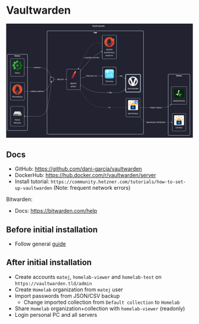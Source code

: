 # Vaultwarden

![diagram](../../docs/diagrams/out/apps/vaultwarden.png)

## Docs

- GitHub: <https://github.com/dani-garcia/vaultwarden>
- DockerHub: <https://hub.docker.com/r/vaultwarden/server>
- Install tutorial: `https://community.hetzner.com/tutorials/how-to-set-up-vaultwarden` (Note: frequent network errors)

Bitwarden:

- Docs: <https://bitwarden.com/help>

## Before initial installation

- Follow general [guide](../../docs/Checklist%20for%20new%20docker-apps.md)

## After initial installation

- Create accounts `matej`, `homelab-viewer` and `homelab-test` on `https://vaultwarden.tld/admin`
- Create `Homelab` organization from `matej` user
- Import passwords from JSON/CSV backup
    - Change imported collection from `Default collection` to `Homelab`
- Share `Homelab` organization+collection with `homelab-viewer` (readonly)
- Login personal PC and all servers
